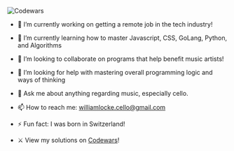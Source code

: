 ![Codewars](https://www.codewars.com/users/dopecello/badges/large)

- 🔭 I’m currently working on getting a remote job in the tech industry!
- 🌱 I’m currently learning how to master Javascript, CSS, GoLang, Python, and Algorithms
- :office: I’m looking to collaborate on programs that help benefit music artists!
- 🤔 I’m looking for help with mastering overall programming logic and ways of thinking
- 💬 Ask me about anything regarding music, especially cello.
- 📫 How to reach me: williamlocke.cello@gmail.com
- ⚡ Fun fact: I was born in Switzerland!

-  :crossed_swords: View my solutions on [Codewars](https://www.codewars.com/users/dopecello/completed_solutions)! 
